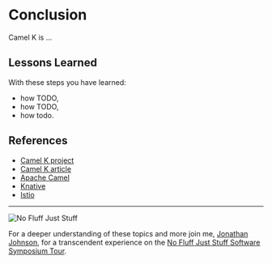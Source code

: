 # Conclusion #

Camel K is ...

## Lessons Learned ##

With these steps you have learned:

- how TODO,
- how TODO,
- how todo.

## References ##

- [Camel K project](https://github.com/apache/camel-k)
- [Camel K article](https://www.nicolaferraro.me/2018/10/15/introducing-camel-k/)
- [Apache Camel](https://github.com/apache/camel)
- [Knative](https://github.com/knative/docs/)
- [Istio](https://istio.io/)

------
![No Fluff Just Stuff](/javajon/courses/kubernetes-serverless/camel-k/assets/nfjs.png "No Fluff Just Stuff")

For a deeper understanding of these topics and more join me, [Jonathan Johnson](https://nofluffjuststuff.com/conference/speaker/jonathan_johnson), for a transcendent experience on the [No Fluff Just Stuff Software Symposium Tour](https://nofluffjuststuff.com).
